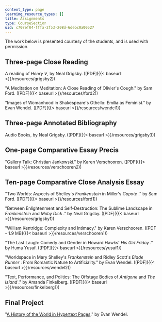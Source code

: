 ```yaml
---
content_type: page
learning_resource_types: []
title: Assignments
type: CourseSection
uid: c707ef04-fffa-2f53-208d-6debc0a00527
---
```


The work below is presented courtesy of the students, and is used with permission.

Three-page Close Reading
------------------------

A reading of _Henry V_, by Neal Grigsby. ([PDF]({{< baseurl >}}/resources/grigsby2))

"A Meditation on Meditation: A Close Reading of Olivier's Cough." by Sam Ford. ([PDF]({{< baseurl >}}/resources/ford2))

"Images of Womanhood in Shakespeare's Othello: Emilia as Feminist." by Evan Wendel. ([PDF]({{< baseurl >}}/resources/wendel1))

Three-page Annotated Bibliography
---------------------------------

Audio Books, by Neal Grigsby. ([PDF]({{< baseurl >}}/resources/grigsby3))

One-page Comparative Essay Precis
---------------------------------

"Gallery Talk: Christian Jankowski." by Karen Verschooren. ([PDF]({{< baseurl >}}/resources/verschooren2))

Ten-page Comparative Close Analysis Essay
-----------------------------------------

"Two Worlds: Aspects of Shelley's _Frankenstein_ in Miller's _Capote_ ." by Sam Ford. ([PDF]({{< baseurl >}}/resources/ford1))

"Between Enlightenment and Self-Destruction: The Sublime Landscape in _Frankenstein_ and _Moby Dick_ ." by Neal Grigsby. ([PDF]({{< baseurl >}}/resources/grigsby1))

"William Kentridge: Complexity and Intimacy." by Karen Verschooren. ([PDF - 1.9 MB]({{< baseurl >}}/resources/verschooren1))

"The Last Laugh: Comedy and Gender in Howard Hawks' _His Girl Friday_ ." by Huma Yusuf. ([PDF]({{< baseurl >}}/resources/yusuf1))

"Worldspace in Mary Shelley's _Frankenstein_ and Ridley Scott's _Blade Runner_ : From Romantic Nature to Artificiality." by Evan Wendel. ([PDF]({{< baseurl >}}/resources/wendel2))

"Text, Performance, and Politics: The Offstage Bodies of _Antigone_ and _The Island_ ." by Amanda Finkelberg. ([PDF]({{< baseurl >}}/resources/finkelberg1))

Final Project
-------------

"[A History of the World in Hypertext Pages](http://www.boraski.com/www/hypertext.html)." by Evan Wendel.
